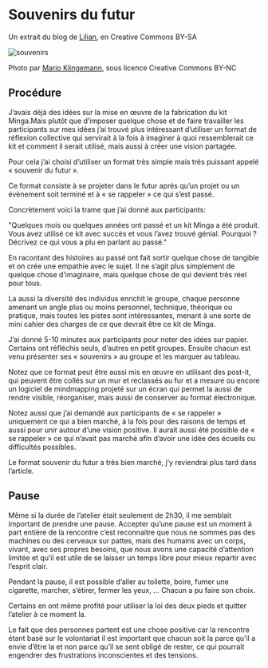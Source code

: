 # Souvenirs du futur

Un extrait du blog de [Lilian](http://www.lilianricaud.com/travail-en-reseau/minga-de-brest-co-creation-dun-kit-de-co-creation-de-biens-communs/), en Creative Commons BY-SA

![souvenirs](http://farm1.staticflickr.com/33/98427151_9c58050ab7_z.jpg)

Photo par [Mario Klingemann](https://www.flickr.com/photos/quasimondo/98427151), sous licence Creative Commons BY-NC

## Procédure

J’avais déjà des idées sur la mise en œuvre de la fabrication du kit Minga.Mais plutôt que d’imposer quelque chose et de faire travailler les participants sur mes idées j’ai trouvé plus intéressant d’utiliser un format de réflexion collective qui servirait à la fois à imaginer à quoi ressemblerait ce kit et comment il serait utilisé, mais aussi à créer une vision partagée.

Pour cela j’ai choisi d’utiliser un format très simple mais très puissant appelé « souvenir du futur ».

Ce format consiste à se projeter dans le futur après qu’un projet ou un évènement soit terminé et à « se rappeler » ce qui s’est passé.

Concrètement voici la trame que j’ai donné aux participants:

"Quelques mois ou quelques années ont passé et un kit Minga a été produit. Vous avez utilisé ce kit avec succès et vous l’avez trouvé génial. Pourquoi ? Décrivez ce qui vous a plu en parlant au passé."

En racontant des histoires au passé ont fait sortir quelque chose de tangible et on crée une empathie avec le sujet. Il ne s’agit plus simplement de quelque chose d’imaginaire, mais quelque chose de qui devient très réel pour tous.

La aussi la diversité des individus enrichit le groupe, chaque personne amenant un angle plus ou moins personnel, technique, théorique ou pratique, mais toutes les pistes sont intéressantes, menant à une sorte de mini cahier des charges de ce que devrait être ce kit de Minga.

J’ai donné 5-10 minutes aux participants pour noter des idées sur papier. Certains ont réfléchis seuls, d’autres en petit groupes. Ensuite chacun est venu présenter ses « souvenirs » au groupe et les marquer au tableau.

Notez que ce format peut être aussi mis en œuvre en utilisant des post-it, qui peuvent être collés sur un mur et reclassés au fur et a mesure ou encore un logiciel de mindmapping projeté sur un écran qui permet la aussi de rendre visible, réorganiser, mais aussi de conserver au format électronique.

Notez aussi que j’ai demandé aux participants de « se rappeler » uniquement ce qui a bien marché, à la fois pour des raisons de temps et aussi pour unir autour d’une vision positive. Il aurait aussi été possible de « se rappeler » ce qui n’avait pas marché afin d’avoir une idée des écueils ou difficultés possibles.

Le format souvenir du futur a très bien marché, j’y reviendrai plus tard dans l’article.

## Pause

Même si la durée de l’atelier était seulement de 2h30, il me semblait important de prendre une pause. Accepter qu’une pause est un moment à part entière de la rencontre c’est reconnaitre que nous ne sommes pas des machines ou des cerveaux sur pattes, mais des humains avec un corps, vivant, avec ses propres besoins, que nous avons une capacité d’attention limitée et qu’il est utile de se laisser un temps libre pour mieux repartir avec l’esprit clair.

Pendant la pause, il est possible d’aller au toilette, boire, fumer une cigarette, marcher, s’étirer, fermer les yeux, … Chacun a pu faire son choix.

Certains en ont même profité pour utiliser la loi des deux pieds et quitter l’atelier à ce moment la.

Le fait que des personnes partent est une chose positive car la rencontre étant basé sur le volontariat il est important que chacun soit la parce qu’il a envie d’être la et non parce qu’il se sent obligé de rester, ce qui pourrait engendrer des frustrations inconscientes et des tensions.
